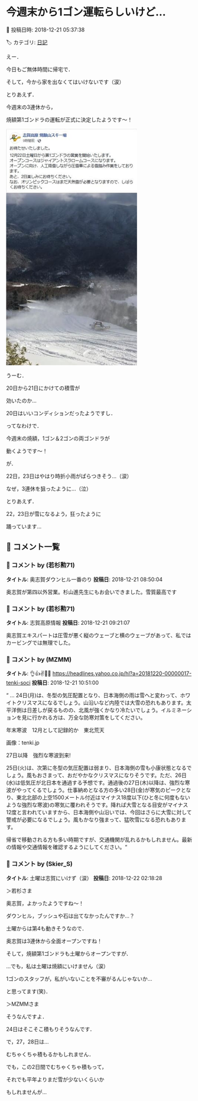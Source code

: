 # 今週末から1ゴン運転らしいけど…

📅 投稿日時: 2018-12-21 05:37:38

🏷️ カテゴリ: [日記](cc4b5682fb7b8b144980957a978653fb0.md)

えー．


今日もご無体時間に帰宅で．


そして，今から家を出なくてはいけないです（涙）





とりあえず．


今週末の3連休から，


焼額第1ゴンドラの運転が正式に決定したようです～！




![fafa41295110a52946a7583ffb1a9941.jpg](images/fafa41295110a52946a7583ffb1a9941.jpg)




うーむ．


20日から21日にかけての積雪が


効いたのか…


20日はいいコンディションだったようですし．





ってなわけで．


今週末の焼額，1ゴン＆2ゴンの両ゴンドラが


動くようです～！





が．


22日，23日はやはり時折小雨がぱらつきそう…（涙）


なぜ，3連休を狙ったように…（泣）





とりあえず．


22，23日が雪になるよう，狂ったように


踊っています…

## 💬 コメント一覧

### 💬 コメント by (若杉勲71)
**タイトル**: 奥志賀ダウンヒル一番のり
**投稿日**: 2018-12-21 08:50:04

奥志賀が第四以外営業。杉山進先生にもお会いできました。雪質最高です

### 💬 コメント by (若杉勲71)
**タイトル**: 志賀高原情報
**投稿日**: 2018-12-21 09:21:07

奥志賀エキスパートは圧雪が悪く縦のウェーブと横のウェーブがあって、私ではカービングでは無理でした。

### 💬 コメント by (MZMM)
**タイトル**: 👌👍✌️👏🙌 https://headlines.yahoo.co.jp/hl?a=20181220-00000017-tenki-soci
**投稿日**: 2018-12-21 10:51:00

“ ... 24日(月)は、冬型の気圧配置となり、日本海側の雨は雪へと変わって、ホワイトクリスマスになるでしょう。山沿いなど内陸では大雪の恐れもあります。太平洋側は日差しが戻るものの、北風が強くかなり冷たいでしょう。イルミネーションを見に行かれる方は、万全な防寒対策をしてください。



年末寒波　12月として記録的か　東北荒天

画像：tenki.jp

27日以降　強烈な寒波到来!

25日(火)は、次第に冬型の気圧配置は弱まり、日本海側の雪も小康状態となるでしょう。風もおさまって、おだやかなクリスマスになりそうです。ただ、26日(水)は低気圧が北日本を通過する予想です。通過後の27日(木)以降は、強烈な寒波がやってくるでしょう。仕事納めとなる方の多い28日(金)が寒気のピークとなり、東北北部の上空1500メートル付近はマイナス18度以下(ひと冬に何度もないような強烈な寒波)の寒気に覆われそうです。降れば大雪となる目安がマイナス12度と言われていますから、日本海側や山沿いでは、今回はさらに大雪に対して警戒が必要になるでしょう。風もかなり強まって、猛吹雪になる恐れもあります。

帰省で移動される方も多い時期ですが、交通機関が乱れるかもしれません。最新の情報や交通情報を確認するようにしてください。“

### 💬 コメント by (Skier_S)
**タイトル**: 土曜は志賀にいけず（涙）
**投稿日**: 2018-12-22 02:18:28

＞若杉さま

奥志賀，よかったようですね～！

ダウンヒル，ブッシュや石は出てなかったんですか…？

土曜からは第4も動きそうなので．

奥志賀は3連休から全面オープンですね！

そして，焼額第1ゴンドラも土曜からオープンですが．

…でも，私は土曜は焼額にいけません（涙）

1ゴンのスタッフが，私がいないことを不審がるんじゃないか…

と思ってます(笑)．



＞MZMMさま

そうなんですよ．

24日はそこそこ積もりそうなんです．

で，27，28日は…

むちゃくちゃ積もるかもしれません．

でも，この2日間でむちゃくちゃ積もって，

それでも平年よりまだ雪が少ないくらいか

もしれませんが…


